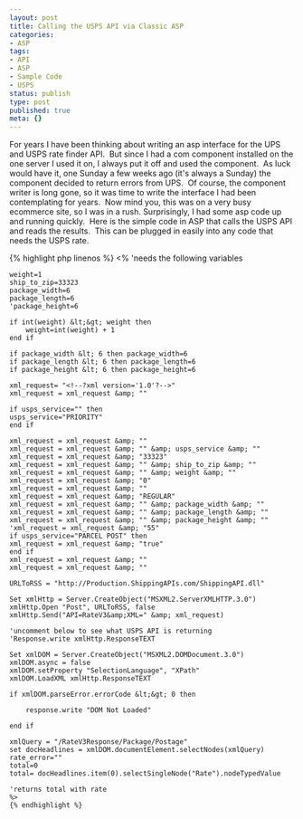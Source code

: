```yaml
---
layout: post
title: Calling the USPS API via Classic ASP
categories:
- ASP
tags:
- API
- ASP
- Sample Code
- USPS
status: publish
type: post
published: true
meta: {}
---
```

<p>For years I have been thinking about writing an asp interface for the UPS and USPS rate finder API.  But since I had a com component installed on the one server I used it on, I always put it off and used the component.  As luck would have it, one Sunday a few weeks ago (it's always a Sunday) the component decided to return errors from UPS.  Of course, the component writer is long gone, so it was time to write the interface I had been contemplating for years.  Now mind you, this was on a very busy ecommerce site, so I was in a rush.
Surprisingly, I had some asp code up and running quickly.  Here is the simple code in ASP that calls the USPS API and reads the results.  This can be plugged in easily into any code that needs the USPS rate.</p>
{% highlight php linenos %}
    <%
	'needs the following variables

	weight=1
	ship_to_zip=33323
	package_width=6
	package_length=6
	'package_height=6

	if int(weight) &lt;&gt; weight then
		weight=int(weight) + 1
	end if

	if package_width &lt; 6 then package_width=6
	if package_length &lt; 6 then package_length=6
	if package_height &lt; 6 then package_height=6

	xml_request= "<!--?xml version='1.0'?-->"
	xml_request = xml_request &amp; ""

	if usps_service="" then
	usps_service="PRIORITY"
	end if

	xml_request = xml_request &amp; ""
	xml_request = xml_request &amp; "" &amp; usps_service &amp; ""
	xml_request = xml_request &amp; "33323"
	xml_request = xml_request &amp; "" &amp; ship_to_zip &amp; ""
	xml_request = xml_request &amp; "" &amp; weight &amp; ""
	xml_request = xml_request &amp; "0"
	xml_request = xml_request &amp; ""
	xml_request = xml_request &amp; "REGULAR"
	xml_request = xml_request &amp; "" &amp; package_width &amp; ""
	xml_request = xml_request &amp; "" &amp; package_length &amp; ""
	xml_request = xml_request &amp; "" &amp; package_height &amp; ""
	'xml_request = xml_request &amp; "55"
	if usps_service="PARCEL POST" then
	xml_request = xml_request &amp; "true"
	end if
	xml_request = xml_request &amp; ""
	xml_request = xml_request &amp; ""

	URLToRSS = "http://Production.ShippingAPIs.com/ShippingAPI.dll"

	Set xmlHttp = Server.CreateObject("MSXML2.ServerXMLHTTP.3.0")
	xmlHttp.Open "Post", URLToRSS, false
	xmlHttp.Send("API=RateV3&amp;XML=" &amp; xml_request)

	'uncomment below to see what USPS API is returning
	'Response.write xmlHttp.ResponseTEXT

	Set xmlDOM = Server.CreateObject("MSXML2.DOMDocument.3.0")
	xmlDOM.async = false
	xmlDOM.setProperty "SelectionLanguage", "XPath"
	xmlDOM.LoadXML xmlHttp.ResponseTEXT

	if xmlDOM.parseError.errorCode &lt;&gt; 0 then

		response.write "DOM Not Loaded"

	end if

	xmlQuery = "/RateV3Response/Package/Postage"
	set docHeadlines = xmlDOM.documentElement.selectNodes(xmlQuery)
	rate_error=""
	total=0
	total= docHeadlines.item(0).selectSingleNode("Rate").nodeTypedValue

	'returns total with rate
	%>
	{% endhighlight %}
